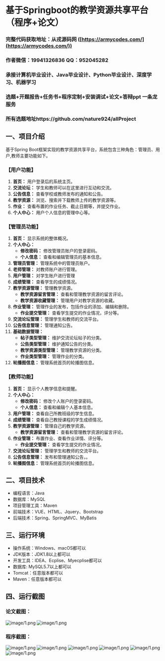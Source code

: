 基于Springboot的教学资源共享平台（程序+论文）
=
### 完整代码获取地址：从戎源码网 ([https://armycodes.com/](https://armycodes.com/))
### 作者微信：19941326836  QQ：952045282 
### 承接计算机毕业设计、Java毕业设计、Python毕业设计、深度学习、机器学习
### 选题+开题报告+任务书+程序定制+安装调试+论文+答辩ppt 一条龙服务
### 所有选题地址https://github.com/nature924/allProject

一、项目介绍
---
基于Spring Boot框架实现的教学资源共享平台，系统包含三种角色：管理员、用户,教师主要功能如下。

### 【用户功能】

1. **首页：** 用户登录后的系统主页。
2. **交流论坛：** 学生和教师可以在这里进行互动和交流。
3. **公告信息：** 查看学校或教师发布的通知和公告。
4. **教学资源：** 浏览、搜索并下载教师上传的教学资源等。
5. **作业：** 查看布置的作业任务、截止日期等，并提交作业。
6. **个人中心：** 用户个人信息的管理中心等。

### 【管理员功能】

1. **首页：** 显示系统的整体概况。
2. **个人中心：**
   - **修改密码：** 修改管理员账户的登录密码。
   - **个人信息：** 查看和编辑管理员的基本信息。
3. **管理员管理：** 管理系统中的管理员账户。
4. **老师管理：** 对教师账户进行管理。
5. **用户管理：** 对学生账户进行管理
6. **成绩管理：** 查看学生的成绩情况。
7. **教学资源管理：** 管理教学资源。
   - **教学资源留言管理：** 查看和管理教学资源的留言评论。
   - **教学资源收藏管理：** 管理用户对教学资源的收藏。
8. **作业管理：** 管理作业的发布，包括作业的添加、编辑和删除。
   - **作业提交管理：** 查看学生提交的作业情况，评分等。
9. **交流论坛管理：** 管理学生和教师的交流平台。
10. **公告信息管理：** 管理通知公告。
11. **基础数据管理：**
    - **帖子类型管理：** 维护交流论坛帖子的分类。
    - **公告类型管理：** 维护通知公告的分类。
    - **教学资源类型管理：** 管理教学资源的分类。
    - **作业类型管理：** 管理作业的分类。
12. **轮播图信息：** 管理系统首页的轮播图信息。

### 【教师功能】

1. **首页：** 显示个人教学信息和提醒。
2. **个人中心：**
   - **修改密码：** 修改个人账户的登录密码。
   - **个人信息：** 查看和编辑个人基本信息。
3. **用户管理：** 查看自己所教班级的学生信息。
4. **成绩管理：** 查看自己教授课程的学生成绩情况。
5. **教学资源管理：** 管理自己的教学资源。
   - **教学资源留言管理：** 查看和管理教学资源的留言评论。
6. **作业管理：** 布置作业、查看作业详情、评分等。
   - **作业提交管理：** 查看学生提交的作业情况。
7. **交流论坛管理：** 管理学生和教师的交流平台。
8. **公告信息管理：** 发布和管理通知公告，。
9. **轮播图信息：** 管理系统首页的轮播图信息。


二、项目技术
---
- 编程语言：Java
- 数据库：MySQL
- 项目管理工具：Maven
- 前端技术：VUE、HTML、Jquery、Bootstrap
- 后端技术：Spring、SpringMVC、MyBatis

三、运行环境
---
- 操作系统：Windows、macOS都可以
- JDK版本：JDK1.8以上都可以
- 开发工具：IDEA、Ecplise、Myecplise都可以
- 数据库: MySQL5.7以上都可以
- Tomcat：任意版本都可以
- Maven：任意版本都可以

四、运行截图
---
### 论文截图：
![image/1.png](limage/1.png)
![image/1.png](limage/2.png)

### 程序截图：
![image/1.png](image/1.png)
![image/1.png](image/2.png)
![image/1.png](image/3.png)
![image/1.png](image/4.png)
![image/1.png](image/5.png)
![image/1.png](image/6.png)



